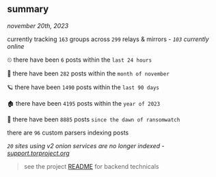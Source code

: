 
## summary
_november 20th, 2023_

currently tracking `163` groups across `299` relays & mirrors - _`103` currently online_

⏲ there have been `6` posts within the `last 24 hours`

🦈 there have been `282` posts within the `month of november`

🪐 there have been `1490` posts within the `last 90 days`

🏚 there have been `4195` posts within the `year of 2023`

🦕 there have been `8885` posts `since the dawn of ransomwatch`

there are `96` custom parsers indexing posts

_`20` sites using v2 onion services are no longer indexed - [support.torproject.org](https://support.torproject.org/onionservices/v2-deprecation/)_

> see the project [README](https://github.com/joshhighet/ransomwatch#ransomwatch--) for backend technicals
